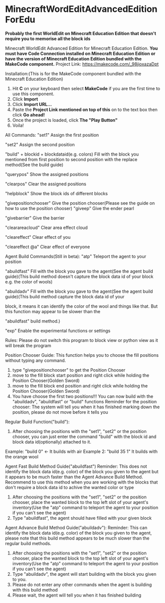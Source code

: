 # MinecraftWordEditAdvancedEditionForEdu

**Probably the first WorldEdit on Minecraft Education Edition that doesn't require you to memorise all the block ids**

Minecraft WorldEdit Advanced Edition for Minecraft Education Edition.
**You must have Code Connection installed on Minecraft Education Edition or have the version of Minecraft Education Edition bundled with the MakeCode component.**
Project Link: https://makecode.com/_98jioxazaDpt

Installation:(This is for the MakeCode component bundled with the Minecraft Education Edition)
1. Hit **C** on your keyboard then select **MakeCode** if you are the first time to use this component.
2. Click **Import**
3. Click **Import URL...**
4. Paste the **Project Link mentioned on top of this** on to the text box then click **Go ahead!**
5. Once the project is loaded, click **The "Play Button"**
6. Voila!

All Commands:
"set1" Assign the first position

"set2" Assign the second position

"build" + blockid + blockdataid(e.g. colors)  Fill with the block you mentioned from first position to second position with the replace method(See the build guide)

"querypos" Show the assigned positions

"clearpos" Clear the assigned positions

"helpblock" Show the block ids of different blocks

"givepositionchooser" Give the position chooser(Please see the guide on how to use the position chooser)
"giveep" Give the ender pearl

"givebarrier" Give the barrier

"clearareacloud" Clear area effect cloud

"cleareffect" Clear effect of you

"cleareffect @a" Clear effect of everyone

Agent Build Commands(Still in beta):
"atp" Teleport the agent to your position

"abuildfast" Fill with the block you gave to the agent(See the agent build guide)(This build method doesn't capture the block data id of your block e.g. the color of wools)

"abuildadv" Fill with the block you gave to the agent(See the agent build guide)(This build method capture the block data id of your

block, it means it can identify the color of the wool and things like that.  But this function may appear to be slower than the

"abuildfast" build method.)

"exp" Enable the experimental functions or settings

Rules:
Please do not switch this program to block view or python view as it will break the program

Position Chooser Guide:
This function helps you to choose the fill positions without typing any command.
1. type "givepositionchooser" to get the Position Chooser
2. move to the fill block start position and right click while holding the Position Chooser(Golden Sword)
3. move to the fill block end position and right click while holding the Position Chooser(Golden Sword)
4. You have choose the first two positions!!!  You can now build with the "abuildadv", "abuildfast" or "build" functions
Reminder for the position chooser: The system will tell you when it has finished marking down the position, please do not move before it tells you

Regular Build Function("build"):
1. After choosing the positions with the "set1", "set2" or the position chooser, you can just enter the command "build" with the block id and block data id(optionally) attached to it.

Example: "build 0" <- It builds with air
Example 2: "build 35 1" It builds with the orange wool

Agent Fast Build Method Guide("abuildfast")
Reminder: This does not identify the block data id(e.g. color) of the block you given to the agent but it appears to be much faster than the Agent Advance Build Method.  Recommend to use this method when you are working with the blocks that don't require a block data id to achive the wanted color or type
1. After choosing the positions with the "set1", "set2" or the position chooser, place the wanted block to the top left slot of your agent's inventory(Use the "atp" command to teleport the agent to your position if you can't see the agent)
2. Type "abuildfast", the agent should have filled with your given block

Agent Advance Build Method Guide("abuildadv"):
Reminder: This can identify the block data id(e.g. color) of the block you given to the agent, please note that this build method appears to be much slower than the regular build methods.
1. After choosing the positions with the "set1", "set2" or the position chooser, place the wanted block to the top left slot of your agent's inventory(Use the "atp" command to teleport the agent to your position if you can't see the agent)
2. Type "abuildadv", the agent will start building with the block you given to you.
3. Please do not enter any other commands when the agent is building with this build method
4. Please wait, the agent will tell you when it has finished building

